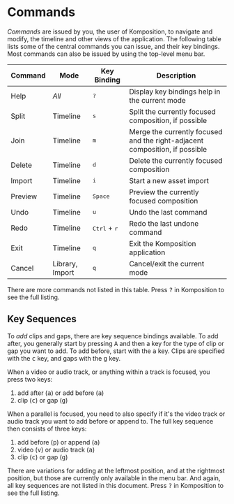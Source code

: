 # Commands

*Commands* are issued by you, the user of Komposition, to navigate and
modify, the timeline and other views of the application. The following table
lists some of the central commands you can issue, and their key bindings.
Most commands can also be issued by using the top-level menu bar.

| Command   | Mode                      | Key Binding                           | Description                                                                  |
|-----------|---------------------------|---------------------------------------|------------------------------------------------------------------------------|
| Help      | <em>All</em>              | <kbd>?</kbd>                          | Display key bindings help in the current mode                                |
| Split     | Timeline                  | <kbd>s</kbd>                          | Split the currently focused composition, if possible                         |
| Join      | Timeline                  | <kbd>m</kbd>                          | Merge the currently focused and the right-adjacent composition, if possible  |
| Delete    | Timeline                  | <kbd>d</kbd>                          | Delete the currently focused composition                                     |
| Import    | Timeline                  | <kbd>i</kbd>                          | Start a new asset import                                                     |
| Preview   | Timeline                  | <kbd>Space</kbd>                      | Preview the currently focused composition                                    |
| Undo      | Timeline                  | <kbd>u</kbd>                          | Undo the last command                                                        |
| Redo      | Timeline                  | <kbd>Ctrl</kbd> + <kbd>r</kbd>        | Redo the last undone command                                                 |
| Exit      | Timeline                  | <kbd>q</kbd>                          | Exit the Komposition application                                             |
| Cancel    | Library, Import           | <kbd>q</kbd>                          | Cancel/exit the current mode                                                 |

There are more commands not listed in this table. Press <kbd>?</kbd> in
Komposition to see the full listing.

## Key Sequences

To *add* clips and gaps, there are key sequence bindings available. To
add after, you generally start by pressing <kbd>A</kbd> and then a key
for the type of clip or gap you want to add. To add before, start with
the <kbd>a</kbd> key. Clips are specified with the <kbd>c</kbd> key,
and gaps with the <kbd>g</kbd> key.

When a video or audio track, or anything within a track is focused,
you press two keys:

1. add after (<kbd>a</kbd>) or add before (<kbd>a</kbd>)
2. clip (<kbd>c</kbd>) or gap (<kbd>g</kbd>)

When a parallel is focused, you need to also specify if it's the video track
or audio track you want to add before or append to. The full key sequence then
consists of three keys:

1. add before (<kbd>p</kbd>) or append (<kbd>a</kbd>)
2. video (<kbd>v</kbd>) or audio track (<kbd>a</kbd>)
3. clip (<kbd>c</kbd>) or gap (<kbd>g</kbd>)

There are variations for adding at the leftmost position, and at the
rightmost position, but those are currently only available in the menu
bar. And again, all key sequences are not listed in this
document. Press <kbd>?</kbd> in Komposition to see the full listing.
